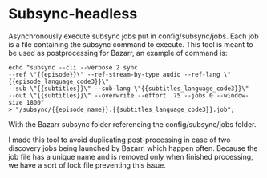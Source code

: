 # Subsync-headless

Asynchronously execute subsync jobs put in config/subsync/jobs. 
Each job is a file containing the subsync command to execute.
This tool is meant to be used as postprocessing for Bazarr, an example of command is:
```
echo "subsync --cli --verbose 2 sync 
--ref \"{{episode}}\" --ref-stream-by-type audio --ref-lang \"{{episode_language_code3}}\" 
--sub \"{{subtitles}}\" --sub-lang \"{{subtitles_language_code3}}\" 
--out \"{{subtitles}}\" --overwrite --effort .75 --jobs 0 --window-size 1800" 
> "/subsync/{{episode_name}}.{{subtitles_language_code3}}.job";
```
With the Bazarr subsync folder referencing the config/subsync/jobs folder.

I made this tool to avoid duplicating post-processing in case of two discovery jobs being launched by Bazarr, which happen often.
Because the job file has a unique name and is removed only when finished processing, we have a sort of lock file preventing this issue.